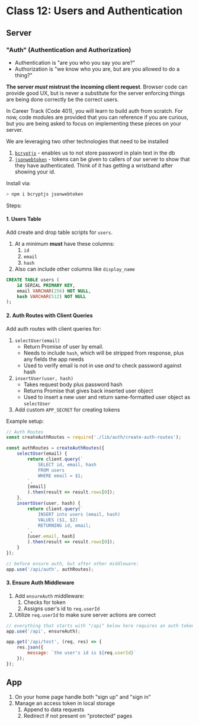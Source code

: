 Class 12: Users and Authentication
===

## Server

### "Auth" (Authentication and Authorization)

- Authentication is "are you who you say you are?"
- Authorization is "we know who you are, but are you allowed to do a thing?"

**The server _must_ mistrust the incoming client request**. Browser code can provide good UX, but is never a substitute for the server enforcing things are being done correctly be the correct users.

In Career Track (Code 401), you will learn to build auth from scratch. For now, code modules are provided that you can reference if you are curious, but you are being asked to focus on implementing these pieces on your server.

We are leveraging two other technologies that need to be installed
1. [`bcryptjs`](https://www.npmjs.com/package/bcryptjs) - enables us to not store password in plain text in the db
1. [`jsonwebtoken`](https://www.npmjs.com/package/jsonwebtoken) - tokens can be given to callers of our server to show that they have authenticated. Think of it has getting a wristband after showing your id.

Install via:

```sh
> npm i bcryptjs jsonwebtoken
```

Steps:

#### 1. Users Table

Add create and drop table scripts for `users`. 
1. At a minimum **must** have these columns:
    1. `id`
    1. `email`
    1. `hash`
1. Also can include other columns like `display_name`

```sql
CREATE TABLE users (
    id SERIAL PRIMARY KEY,
    email VARCHAR(256) NOT NULL,
    hash VARCHAR(512) NOT NULL
);
```

#### 2. Auth Routes with Client Queries

Add auth routes with client queries for:
1. `selectUser(email)`
    * Return Promise of user by email. 
    * Needs to include `hash`, which will be stripped from response, plus any fields the app needs
    * Used to verify email is not in use _and_ to check password against hash
1. `insertUser(user, hash)`
    * Takes request body plus password hash
    * Returns Promise that gives back inserted user object
    * Used to insert a new user and return same-formatted user object as `selectUser`
1. Add custom `APP_SECRET` for creating tokens


Example setup:

```js
// Auth Routes
const createAuthRoutes = require('./lib/auth/create-auth-routes');

const authRoutes = createAuthRoutes({
    selectUser(email) {
        return client.query(`
            SELECT id, email, hash 
            FROM users
            WHERE email = $1;
        `,
        [email]
        ).then(result => result.rows[0]);
    },
    insertUser(user, hash) {
        return client.query(`
            INSERT into users (email, hash)
            VALUES ($1, $2)
            RETURNING id, email;
        `,
        [user.email, hash]
        ).then(result => result.rows[0]);
    }
});

// before ensure auth, but after other middleware:
app.use('/api/auth', authRoutes);
```

#### 3. Ensure Auth Middleware

1. Add `ensureAuth` middleware:
    1. Checks for token
    1. Assigns user's id to `req.userId`
1. Utilize `req.userId` to make sure server actions are correct

```js
// everything that starts with "/api" below here requires an auth token!
app.use('/api', ensureAuth);
```

```js
app.get('/api/test', (req, res) => {
    res.json({
        message: `the user's id is ${req.userId}`
    });
});
```


## App

1. On your home page handle both "sign up" and "sign in"
1. Manage an access token in local storage
    1. Append to data requests
    1. Redirect if not present on "protected" pages

